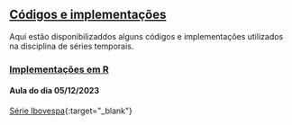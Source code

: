 ## [Códigos e implementações](#)

Aqui estão disponibilizaddos alguns códigos e implementações utilizados na disciplina de séries temporais.


### [Implementações em R](#)

#### Aula do dia 05/12/2023
[Série Ibovespa](https://github.com/Luizpala/series_temporais/blob/main/dados/%5EBVSP.csv){:target="_blank"}

